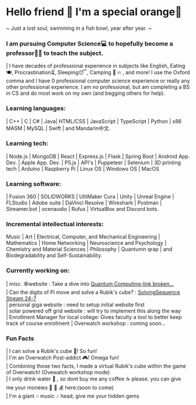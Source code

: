 # Hello friend 👋 I'm a special orange🍊 
~ Just a lost soul, swimming in a fish bowl, year after year. ~

### I am pursuing Computer Science💻 to hopefully become a professor👨‍🏫 to teach the subject. 
| I have decades of professional experience in subjects like English, Eating🍽, Procrastination⏳, Sleeping😴, Camping :evergreen_tree: :fire: , and more! I use the Oxford comma and I have 0 professional computer science experience or really any other professional experience. I am no professional, but am completing a BS in CS and do most work on my own (and begging others for help). 
### Learning languages: 
| C++ | C | C# | Java|   HTML/CSS | JavaScript | TypeScript | Python | x86 MASM | MySQL | Swift | and Mandarin中文. 
### Learning tech: 
| Node.js | MongoDB | React | Express.js | Flask | Spring Boot | Android App. Dev. | Apple App. Dev. | P5.js | API's | Puppeteer | Selenium | 3D printing tech | Arduino | Raspberry Pi | Linux OS | Windows OS | MacOS 
### Learning software: 
| Fusion 360 | SOLIDWORKS | UltiMaker Cura | Unity | Unreal Engine | FLStudio | Adobe suite | DaVinci Resolve | Wireshark | Postman | Streamer.bot | ocenaudio | Rufus | VirtualBox  and Discord bots.

### Incremental intellectual interests: 
Music | Art | Electrical, Computer, and Mechanical Engineering | Mathematics | Home Networking | Neuroscience and Psychology | Chemistry and Material Sciences | Philosophy | Quantumn qrap | and Biodegradability and Self-Sustainability. 
### Currently working on: 
| misc. :spider_web:website : Take a dive into [Quantum Computing-link broken...]() \
| Can the digits of Pi move and solve a Rubik's cube? : [SolvingSequence Stream 24-7](https://www.twitch.tv/solvingsequence) \
| personal giga website : need to setup initial website first \
| solar powered off grid website : will try to implement this along the way \
| Enrollment Manager for local college: Gives faculty a tool to better keep track of course enrollment
| Overwatch workshop : coming soon...


### Fun Facts 
| I can solve a Rubik's cube :ice_cube:! So fun!\
| I'm an Overwatch Post-addict :video_game:! Omega fun!\
| Combining those two facts, I made a virtual Rubik's cube within the game of Overwatch! (Ovewatch workshop mode)\
| I only drink water :potable_water: , so dont buy me any coffee :coffee: please. you can give me your moneies :money_mouth_face: :money_with_wings: :moneybag: here:(soon to come)\
| I'm a giant :notes: music :notes: head, give me your hidden gems 
